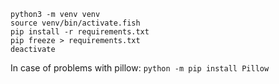```
python3 -m venv venv
source venv/bin/activate.fish
pip install -r requirements.txt
pip freeze > requirements.txt
deactivate
 ```

In case of problems with pillow:
`python -m pip install Pillow`